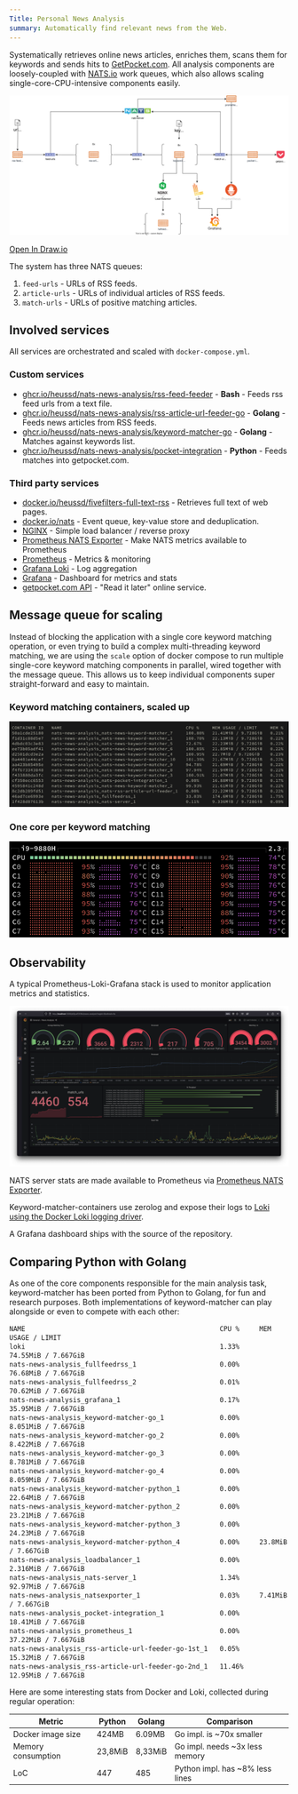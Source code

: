 ```yaml
---
Title: Personal News Analysis
summary: Automatically find relevant news from the Web.
---
```


Systematically retrieves online news articles, enriches them, scans them for keywords and sends hits to [GetPocket.com](https://getpocket.com/). All analysis components are loosely-coupled with [NATS.io](https://nats.io/) work queues, which also allows scaling single-core-CPU-intensive components easily.

![](architecture.drawio.svg)

[Open In Draw.io](https://app.diagrams.net/?url=https://raw.githubusercontent.com/heussd/nats-news-analysis/main/architecture.drawio)

The system has three NATS queues:

1. `feed-urls` - URLs of RSS feeds.
2. `article-urls` - URLs of individual articles of RSS feeds.
3. `match-urls` - URLs of positive matching articles.

## Involved services

All services are orchestrated and scaled with `docker-compose.yml`.

### Custom services

- [ghcr.io/heussd/nats-news-analysis/rss-feed-feeder](ghcr.io/heussd/nats-news-analysis/rss-feed-feeder) - **Bash** - Feeds rss feed urls from a text file.
- [ghcr.io/heussd/nats-news-analysis/rss-article-url-feeder-go](https://ghcr.io/heussd/nats-news-analysis/rss-article-url-feeder-go) - **Golang** - Feeds news articles from RSS feeds.
- [ghcr.io/heussd/nats-news-analysis/keyword-matcher-go](https://ghcr.io/heussd/nats-news-analysis/keyword-matcher-go) - **Golang** - Matches against keywords list.
- [ghcr.io/heussd/nats-news-analysis/pocket-integration](https://ghcr.io/heussd/nats-news-analysis/pocket-integration) - **Python** - Feeds matches into getpocket.com.

### Third party services

- [docker.io/heussd/fivefilters-full-text-rss](https://hub.docker.com/r/heussd/fivefilters-full-text-rss) - Retrieves full text of web pages.
- [docker.io/nats](https://hub.docker.com/_/nats) - Event queue, key-value store and deduplication.
- [NGINX](https://www.nginx.com/) - Simple load balancer / reverse proxy
- [Prometheus NATS Exporter](https://github.com/nats-io/prometheus-nats-exporter) - Make NATS metrics available to Prometheus
- [Prometheus](https://prometheus.io/) - Metrics & monitoring
- [Grafana Loki](https://grafana.com/oss/loki/) - Log aggregation
- [Grafana](https://grafana.com/grafana/) - Dashboard for metrics and stats
- [getpocket.com API](https://getpocket.com/developer/) - "Read it later" online service.

## Message queue for scaling

Instead of blocking the application with a single core keyword matching operation, or even trying to build a complex multi-threading keyword matching, we are using the `scale` option of docker compose to run multiple single-core keyword matching components in parallel, wired together with the message queue. This allows us to keep individual components super straight-forward and easy to maintain.

### Keyword matching containers, scaled up

![](containers.png)

### One core per keyword matching

![](cpu-cores.png)

## Observability

A typical Prometheus-Loki-Grafana stack is used to monitor application metrics and statistics.

![](dashboard.png)

NATS server stats are made available to Prometheus via [Prometheus NATS Exporter](https://github.com/nats-io/prometheus-nats-exporter).

Keyword-matcher-containers use zerolog and expose their logs to [Loki using the Docker Loki logging driver](https://yuriktech.com/2020/03/21/Collecting-Docker-Logs-With-Loki/).

A Grafana dashboard ships with the source of the repository.

## Comparing Python with Golang

As one of the core components responsible for the main analysis task, keyword-matcher has been ported from Python to Golang, for fun and research purposes. Both implementations of keyword-matcher can play alongside or even to compete with each other:

    NAME                                                 CPU %     MEM USAGE / LIMIT
    loki                                                 1.33%     74.55MiB / 7.667GiB
    nats-news-analysis_fullfeedrss_1                     0.00%     76.68MiB / 7.667GiB
    nats-news-analysis_fullfeedrss_2                     0.01%     70.62MiB / 7.667GiB
    nats-news-analysis_grafana_1                         0.17%     35.95MiB / 7.667GiB
    nats-news-analysis_keyword-matcher-go_1              0.00%     8.051MiB / 7.667GiB
    nats-news-analysis_keyword-matcher-go_2              0.00%     8.422MiB / 7.667GiB
    nats-news-analysis_keyword-matcher-go_3              0.00%     8.781MiB / 7.667GiB
    nats-news-analysis_keyword-matcher-go_4              0.00%     8.059MiB / 7.667GiB
    nats-news-analysis_keyword-matcher-python_1          0.00%     22.64MiB / 7.667GiB
    nats-news-analysis_keyword-matcher-python_2          0.00%     23.21MiB / 7.667GiB
    nats-news-analysis_keyword-matcher-python_3          0.00%     24.23MiB / 7.667GiB
    nats-news-analysis_keyword-matcher-python_4          0.00%     23.8MiB / 7.667GiB
    nats-news-analysis_loadbalancer_1                    0.00%     2.316MiB / 7.667GiB
    nats-news-analysis_nats-server_1                     1.34%     92.97MiB / 7.667GiB
    nats-news-analysis_natsexporter_1                    0.03%     7.41MiB / 7.667GiB
    nats-news-analysis_pocket-integration_1              0.00%     18.41MiB / 7.667GiB
    nats-news-analysis_prometheus_1                      0.00%     37.22MiB / 7.667GiB
    nats-news-analysis_rss-article-url-feeder-go-1st_1   0.05%     15.32MiB / 7.667GiB
    nats-news-analysis_rss-article-url-feeder-go-2nd_1   11.46%    12.95MiB / 7.667GiB

Here are some interesting stats from Docker and Loki, collected during regular operation:

| Metric             | Python  | Golang  | Comparison                      |
| ------------------ | ------- | ------- | ------------------------------- |
| Docker image size  | 424MB   | 6.09MB  | Go impl. is ~70x smaller        |
| Memory consumption | 23,8MiB | 8,33MiB | Go impl. needs ~3x less memory  |
| LoC                | 447     | 485     | Python impl. has ~8% less lines |
